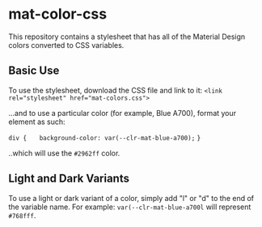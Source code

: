 # mat-color-css
This repository contains a stylesheet that has all of the Material Design colors converted to CSS variables.

## Basic Use
To use the stylesheet, download the CSS file and link to it:
`<link rel="stylesheet" href="mat-colors.css">`

...and to use a particular color (for example, Blue A700), format your element as such:

`div {`
`	background-color: var(--clr-mat-blue-a700);`
`}`

..which will use the `#2962ff` color.


## Light and Dark Variants
To use a light or dark variant of a color, simply add "l" or "d" to the end of the variable name. For example: `var(--clr-mat-blue-a700l` will represent `#768fff`.